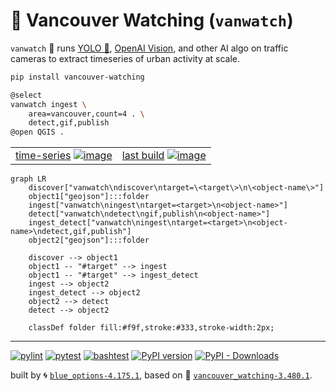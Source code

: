 # 🌈 Vancouver Watching (`vanwatch`)

`vanwatch` 🌈 runs [YOLO 🚀](https://github.com/ultralytics/ultralytics), [OpenAI Vision](https://github.com/kamangir/openai-commands/tree/main/openai_commands/vision), and other AI algo on traffic cameras to extract timeseries of urban activity at scale.


```bash
pip install vancouver-watching
```

```bash
@select
vanwatch ingest \
	area=vancouver,count=4 . \
	detect,gif,publish
@open QGIS .
```

|   |   |
| --- | --- |
| [time-series](https://kamangir-public.s3.ca-central-1.amazonaws.com/vanwatch-cache-2024-02-28-21-04-19-26236.tar.gz) [![image](https://kamangir-public.s3.ca-central-1.amazonaws.com/2024-01-06-20-39-46-73614/2024-01-06-20-39-46-73614-2X.gif?raw=true&random=YSOVAfsGrQudtsbg)](https://kamangir-public.s3.ca-central-1.amazonaws.com/vanwatch-cache-2024-02-28-21-04-19-26236.tar.gz) | [last build](https://kamangir-public.s3.ca-central-1.amazonaws.com/test_vancouver_watching_ingest/animation.gif?raw=true&random=YXB6v7s7M0qXZr7X) [![image](https://kamangir-public.s3.ca-central-1.amazonaws.com/test_vancouver_watching_ingest/animation.gif?raw=true&random=I9MHo4FWpXbjtRyV)](https://kamangir-public.s3.ca-central-1.amazonaws.com/test_vancouver_watching_ingest/animation.gif?raw=true&random=YXB6v7s7M0qXZr7X) |


```mermaid
graph LR
    discover["vanwatch\ndiscover\ntarget=\<target\>\n\<object-name\>"]
    object1["geojson"]:::folder
    ingest["vanwatch\ningest\ntarget=<target>\n<object-name>"]
    detect["vanwatch\ndetect\ngif,publish\n<object-name>"]
    ingest_detect["vanwatch\ningest\ntarget=<target>\n<object-name>\ndetect,gif,publish"]
    object2["geojson"]:::folder

    discover --> object1
    object1 -- "#target" --> ingest
    object1 -- "#target" --> ingest_detect
    ingest --> object2
    ingest_detect --> object2
    object2 --> detect
    detect --> object2

    classDef folder fill:#f9f,stroke:#333,stroke-width:2px;
```

---


[![pylint](https://github.com/kamangir/vancouver-watching/actions/workflows/pylint.yml/badge.svg)](https://github.com/kamangir/vancouver-watching/actions/workflows/pylint.yml) [![pytest](https://github.com/kamangir/vancouver-watching/actions/workflows/pytest.yml/badge.svg)](https://github.com/kamangir/vancouver-watching/actions/workflows/pytest.yml) [![bashtest](https://github.com/kamangir/vancouver-watching/actions/workflows/bashtest.yml/badge.svg)](https://github.com/kamangir/vancouver-watching/actions/workflows/bashtest.yml) [![PyPI version](https://img.shields.io/pypi/v/vancouver-watching.svg)](https://pypi.org/project/vancouver-watching/) [![PyPI - Downloads](https://img.shields.io/pypi/dd/vancouver-watching)](https://pypistats.org/packages/vancouver-watching)

built by 🌀 [`blue_options-4.175.1`](https://github.com/kamangir/awesome-bash-cli), based on 🌈 [`vancouver_watching-3.480.1`](https://github.com/kamangir/vancouver-watching).

